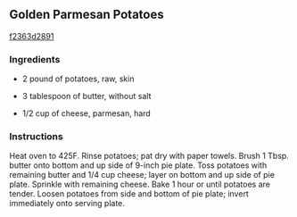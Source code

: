 ## Golden Parmesan Potatoes

[f2363d2891](http://www.kraftrecipes.com/recipes/-31924.aspx)

### Ingredients

 - 2 pound of potatoes, raw, skin

 - 3 tablespoon of butter, without salt

 - 1/2 cup of cheese, parmesan, hard

### Instructions

Heat oven to 425F. Rinse potatoes; pat dry with paper towels. Brush 1 Tbsp. butter onto bottom and up side of 9-inch pie plate. Toss potatoes with remaining butter and 1/4 cup cheese; layer on bottom and up side of pie plate. Sprinkle with remaining cheese. Bake 1 hour or until potatoes are tender. Loosen potatoes from side and bottom of pie plate; invert immediately onto serving plate.